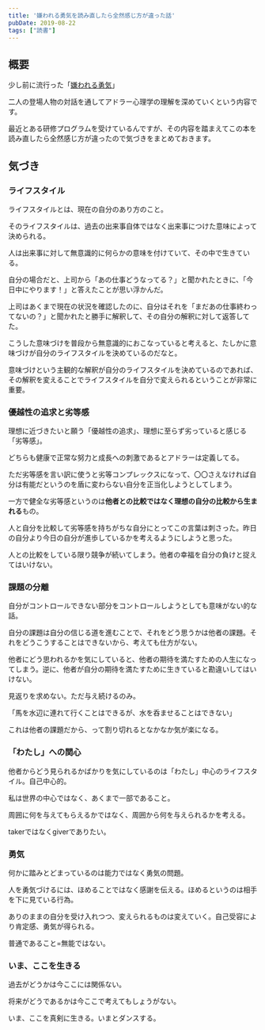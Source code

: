 ```yaml
---
title: '嫌われる勇気を読み直したら全然感じ方が違った話'
pubDate: 2019-08-22
tags: ["読書"]
---
```


## 概要

少し前に流行った「[嫌われる勇気](https://www.diamond.co.jp/book/9784478025819.html)」

二人の登場人物の対話を通してアドラー心理学の理解を深めていくという内容です。

最近とある研修プログラムを受けているんですが、その内容を踏まえてこの本を読み直したら全然感じ方が違ったので気づきをまとめておきます。

## 気づき

### ライフスタイル

ライフスタイルとは、現在の自分のあり方のこと。

そのライフスタイルは、過去の出来事自体ではなく出来事につけた意味によって決められる。

人は出来事に対して無意識的に何らかの意味を付けていて、その中で生きている。

自分の場合だと、上司から「あの仕事どうなってる？」と聞かれたときに、「今日中にやります！」と答えたことが思い浮かんだ。

上司はあくまで現在の状況を確認したのに、自分はそれを「まだあの仕事終わってないの？」と聞かれたと勝手に解釈して、その自分の解釈に対して返答してた。

こうした意味づけを普段から無意識的におこなっていると考えると、たしかに意味づけが自分のライフスタイルを決めているのだなと。

意味づけという主観的な解釈が自分のライフスタイルを決めているのであれば、その解釈を変えることでライフスタイルを自分で変えられるということが非常に重要。

### 優越性の追求と劣等感

理想に近づきたいと願う「優越性の追求」、理想に至らず劣っていると感じる「劣等感」。

どちらも健康で正常な努力と成長への刺激であるとアドラーは定義してる。

ただ劣等感を言い訳に使うと劣等コンプレックスになって、〇〇さえなければ自分は有能だというのを盾に変わらない自分を正当化しようとしてしまう。

一方で健全な劣等感というのは**他者との比較ではなく理想の自分の比較から生まれる**もの。

人と自分を比較して劣等感を持ちがちな自分にとってこの言葉は刺さった。昨日の自分より今日の自分が進歩しているかを考えるようにしようと思った。

人との比較をしている限り競争が続いてしまう。他者の幸福を自分の負けと捉えてはいけない。

### 課題の分離

自分がコントロールできない部分をコントロールしようとしても意味がない的な話。

自分の課題は自分の信じる道を進むことで、それをどう思うかは他者の課題。それをどうこうすることはできないから、考えても仕方がない。

他者にどう思われるかを気にしていると、他者の期待を満たすための人生になってしまう。逆に、他者が自分の期待を満たすために生きていると勘違いしてはいけない。

見返りを求めない。ただ与え続けるのみ。

「馬を水辺に連れて行くことはできるが、水を呑ませることはできない」

これは他者の課題だから、って割り切れるとなかなか気が楽になる。

### 「わたし」への関心

他者からどう見られるかばかりを気にしているのは「わたし」中心のライフスタイル。自己中心的。

私は世界の中心ではなく、あくまで一部であること。

周囲に何を与えてもらえるかではなく、周囲から何を与えられるかを考える。

takerではなくgiverでありたい。

### 勇気

何かに踏みとどまっているのは能力ではなく勇気の問題。

人を勇気づけるには、ほめることではなく感謝を伝える。ほめるというのは相手を下に見ている行為。

ありのままの自分を受け入れつつ、変えられるものは変えていく。自己受容により肯定感、勇気が得られる。

普通であること=無能ではない。

### いま、ここを生きる

過去がどうかは今ここには関係ない。

将来がどうであるかは今ここで考えてもしょうがない。

いま、ここを真剣に生きる。いまとダンスする。
